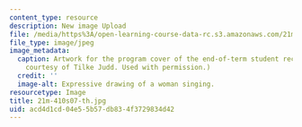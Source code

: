 ```yaml
---
content_type: resource
description: New image Upload
file: /media/https%3A/open-learning-course-data-rc.s3.amazonaws.com/21m-410-vocal-repertoire-and-performance-women-composers-spring-2007/acd4d1cd04e55b57db834f3729834d42_21m-410s07-th.jpg
file_type: image/jpeg
image_metadata:
  caption: Artwork for the program cover of the end-of-term student recital. (Image
    courtesy of Tilke Judd. Used with permission.)
  credit: ''
  image-alt: Expressive drawing of a woman singing.
resourcetype: Image
title: 21m-410s07-th.jpg
uid: acd4d1cd-04e5-5b57-db83-4f3729834d42
---
```

